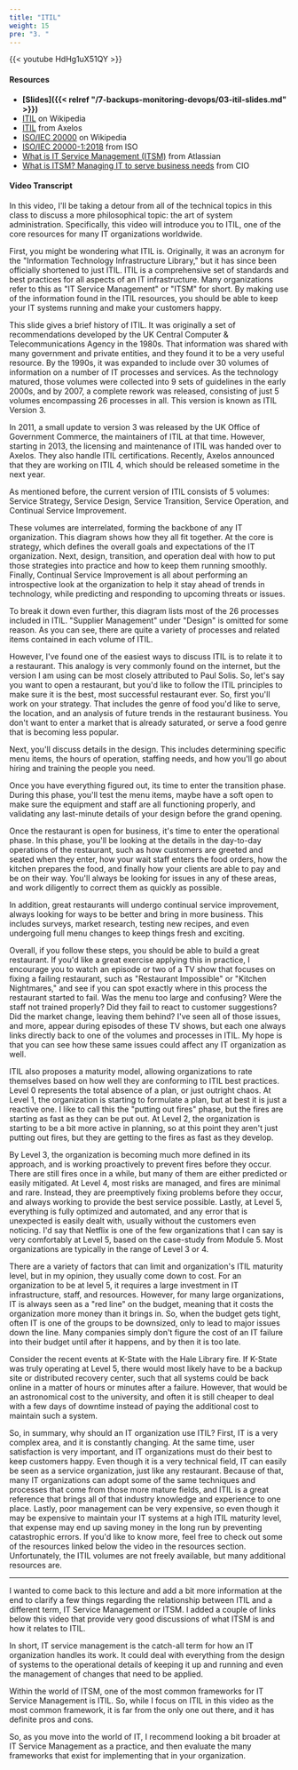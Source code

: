 ```yaml
---
title: "ITIL"
weight: 15
pre: "3. "
---
```


{{< youtube HdHg1uX51QY >}}

<!-- df5VhDPq3ig -->

#### Resources

* **[Slides]({{< relref "/7-backups-monitoring-devops/03-itil-slides.md" >}})**
* [ITIL](https://en.wikipedia.org/wiki/ITIL) on Wikipedia
* [ITIL](https://www.axelos.com/best-practice-solutions/itil) from Axelos
* [ISO/IEC 20000](https://en.wikipedia.org/wiki/ISO/IEC_20000) on Wikipedia
* [ISO/IEC 20000-1:2018](https://www.iso.org/standard/70636.html) from ISO
* [What is IT Service Management (ITSM)](https://www.atlassian.com/itsm) from Atlassian
* [What is ITSM? Managing IT to serve business needs](https://www.cio.com/article/3228122/what-is-itsm-managing-it-to-serve-business-needs.html) from CIO

#### Video Transcript

In this video, I'll be taking a detour from all of the technical topics in this class to discuss a more philosophical topic: the art of system administration. Specifically, this video will introduce you to ITIL, one of the core resources for many IT organizations worldwide.

First, you might be wondering what ITIL is. Originally, it was an acronym for the "Information Technology Infrastructure Library," but it has since been officially shortened to just ITIL. ITIL is a comprehensive set of standards and best practices for all aspects of an IT infrastructure. Many organizations refer to this as "IT Service Management" or "ITSM" for short. By making use of the information found in the ITIL resources, you should be able to keep your IT systems running and make your customers happy.

This slide gives a brief history of ITIL. It was originally a set of recommendations developed by the UK Central Computer & Telecommunications Agency in the 1980s. That information was shared with many government and private entities, and they found it to be a very useful resource. By the 1990s, it was expanded to include over 30 volumes of information on a number of IT processes and services. As the technology matured, those volumes were collected into 9 sets of guidelines in the early 2000s, and by 2007, a complete rework was released, consisting of just 5 volumes encompassing 26 processes in all. This version is known as ITIL Version 3.

In 2011, a small update to version 3 was released by the UK Office of Government Commerce, the maintainers of ITIL at that time. However, starting in 2013, the licensing and maintenance of ITIL was handed over to Axelos. They also handle ITIL certifications. Recently, Axelos announced that they are working on ITIL 4, which should be released sometime in the next year.

As mentioned before, the current version of ITIL consists of 5 volumes: Service Strategy, Service Design, Service Transition, Service Operation, and Continual Service Improvement.

These volumes are interrelated, forming the backbone of any IT organization. This diagram shows how they all fit together. At the core is strategy, which defines the overall goals and expectations of the IT organization. Next, design, transition, and operation deal with how to put those strategies into practice and how to keep them running smoothly. Finally, Continual Service Improvement is all about performing an introspective look at the organization to help it stay ahead of trends in technology, while predicting and responding to upcoming threats or issues.

To break it down even further, this diagram lists most of the 26 processes included in ITIL. "Supplier Management" under "Design" is omitted for some reason. As you can see, there are quite a variety of processes and related items contained in each volume of ITIL.

However, I've found one of the easiest ways to discuss ITIL is to relate it to a restaurant. This analogy is very commonly found on the internet, but the version I am using can be most closely attributed to Paul Solis. So, let's say you want to open a restaurant, but you'd like to follow the ITIL principles to make sure it is the best, most successful restaurant ever. So, first you'll work on your strategy. That includes the genre of food you'd like to serve, the location, and an analysis of future trends in the restaurant business. You don't want to enter a market that is already saturated, or serve a food genre that is becoming less popular.

Next, you'll discuss details in the design. This includes determining specific menu items, the hours of operation, staffing needs, and how you'll go about hiring and training the people you need.

Once you have everything figured out, its time to enter the transition phase. During this phase, you'll test the menu items, maybe have a soft open to make sure the equipment and staff are all functioning properly, and validating any last-minute details of your design before the grand opening.

Once the restaurant is open for business, it's time to enter the operational phase. In this phase, you'll be looking at the details in the day-to-day operations of the restaurant, such as how customers are greeted and seated when they enter, how your wait staff enters the food orders, how the kitchen prepares the food, and finally how your clients are able to pay and be on their way. You'll always be looking for issues in any of these areas, and work diligently to correct them as quickly as possible.

In addition, great restaurants will undergo continual service improvement, always looking for ways to be better and bring in more business. This includes surveys, market research, testing new recipes, and even undergoing full menu changes to keep things fresh and exciting.

Overall, if you follow these steps, you should be able to build a great restaurant. If you'd like a great exercise applying this in practice, I encourage you to watch an episode or two of a TV show that focuses on fixing a failing restaurant, such as "Restaurant Impossible" or "Kitchen Nightmares," and see if you can spot exactly where in this process the restaurant started to fail. Was the menu too large and confusing? Were the staff not trained properly? Did they fail to react to customer suggestions? Did the market change, leaving them behind? I've seen all of those issues, and more, appear during episodes of these TV shows, but each one always links directly back to one of the volumes and processes in ITIL. My hope is that you can see how these same issues could affect any IT organization as well.

ITIL also proposes a maturity model, allowing organizations to rate themselves based on how well they are conforming to ITIL best practices. Level 0 represents the total absence of a plan, or just outright chaos. At Level 1, the organization is starting to formulate a plan, but at best it is just a reactive one. I like to call this the "putting out fires" phase, but the fires are starting as fast as they can be put out. At Level 2, the organization is starting to be a bit more active in planning, so at this point they aren't just putting out fires, but they are getting to the fires as fast as they develop.

By Level 3, the organization is becoming much more defined in its approach, and is working proactively to prevent fires before they occur. There are still fires once in a while, but many of them are either predicted or easily mitigated. At Level 4, most risks are managed, and fires are minimal and rare. Instead, they are preemptively fixing problems before they occur, and always working to provide the best service possible. Lastly, at Level 5, everything is fully optimized and automated, and any error that is unexpected is easily dealt with, usually without the customers even noticing. I'd say that Netflix is one of the few organizations that I can say is very comfortably at Level 5, based on the case-study from Module 5. Most organizations are typically in the range of Level 3 or 4.

There are a variety of factors that can limit and organization's ITIL maturity level, but in my opinion, they usually come down to cost. For an organization to be at level 5, it requires a large investment in IT infrastructure, staff, and resources. However, for many large organizations, IT is always seen as a "red line" on the budget, meaning that it costs the organization more money than it brings in. So, when the budget gets tight, often IT is one of the groups to be downsized, only to lead to major issues down the line. Many companies simply don't figure the cost of an IT failure into their budget until after it happens, and by then it is too late.

Consider the recent events at K-State with the Hale Library fire. If K-State was truly operating at Level 5, there would most likely have to be a backup site or distributed recovery center, such that all systems could be back online in a matter of hours or minutes after a failure. However, that would be an astronomical cost to the university, and often it is still cheaper to deal with a few days of downtime instead of paying the additional cost to maintain such a system.

So, in summary, why should an IT organization use ITIL? First, IT is a very complex area, and it is constantly changing. At the same time, user satisfaction is very important, and IT organizations must do their best to keep customers happy. Even though it is a very technical field, IT can easily be seen as a service organization, just like any restaurant. Because of that, many IT organizations can adopt some of the same techniques and processes that come from those more mature fields, and ITIL is a great reference that brings all of that industry knowledge and experience to one place. Lastly, poor management can be very expensive, so even though it may be expensive to maintain your IT systems at a high ITIL maturity level, that expense may end up saving money in the long run by preventing catastrophic errors. If you'd like to know more, feel free to check out some of the resources linked below the video in the resources section. Unfortunately, the ITIL volumes are not freely available, but many additional resources are.

---

I wanted to come back to this lecture and add a bit more information at the end to clarify a few things regarding the relationship between ITIL and a different term, IT Service Management or ITSM. I added a couple of links below this video that provide very good discussions of what ITSM is and how it relates to ITIL.

In short, IT service management is the catch-all term for how an IT organization handles its work. It could deal with everything from the design of systems to the operational details of keeping it up and running and even the management of changes that need to be applied. 

Within the world of ITSM, one of the most common frameworks for IT Service Management is ITIL. So, while I focus on ITIL in this video as the most common framework, it is far from the only one out there, and it has definite pros and cons. 

So, as you move into the world of IT, I recommend looking a bit broader at IT Service Management as a practice, and then evaluate the many frameworks that exist for implementing that in your organization. 
